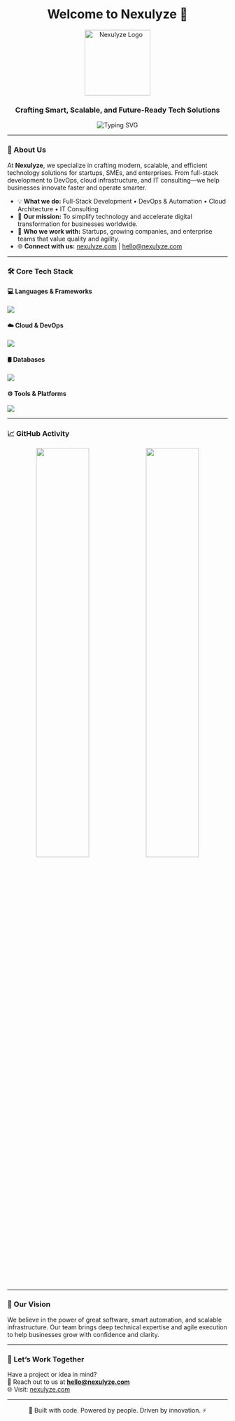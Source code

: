 <h1 align="center">Welcome to Nexulyze 👋</h1>
<p align="center">
  <img src="https://your-logo-url.com/logo.png" alt="Nexulyze Logo" width="150" />
</p>
<h3 align="center">Crafting Smart, Scalable, and Future-Ready Tech Solutions</h3>

<p align="center">
  <img src="https://readme-typing-svg.demolab.com?font=Fira+Code&weight=600&size=22&pause=1000&center=true&width=1000&lines=Software+Development+%7C+DevOps+Engineering+%7C+Cloud+Consulting;Building+Modern+Tech+for+Modern+Business" alt="Typing SVG" />
</p>

---

### 🏢 About Us

At **Nexulyze**, we specialize in crafting modern, scalable, and efficient technology solutions for startups, SMEs, and enterprises. From full-stack development to DevOps, cloud infrastructure, and IT consulting—we help businesses innovate faster and operate smarter.

- 💡 **What we do:** Full-Stack Development • DevOps & Automation • Cloud Architecture • IT Consulting  
- 🚀 **Our mission:** To simplify technology and accelerate digital transformation for businesses worldwide.  
- 🤝 **Who we work with:** Startups, growing companies, and enterprise teams that value quality and agility.  
- 🌐 **Connect with us:** [nexulyze.com](https://nexulyze.com) | hello@nexulyze.com  

---

### 🛠️ Core Tech Stack

#### 💻 Languages & Frameworks
<p>
  <img src="https://skillicons.dev/icons?i=js,ts,python,go,java,react,nextjs,nodejs,django,fastapi" />
</p>

#### ☁️ Cloud & DevOps
<p>
  <img src="https://skillicons.dev/icons?i=aws,gcp,azure,docker,kubernetes,terraform,githubactions" />
</p>

#### 🛢️ Databases
<p>
  <img src="https://skillicons.dev/icons?i=postgres,mongodb,mysql,redis" />
</p>

#### ⚙️ Tools & Platforms
<p>
  <img src="https://skillicons.dev/icons?i=git,linux,vscode,figma,postman,vercel,netlify" />
</p>

---

### 📈 GitHub Activity

<div align="center">
  <img src="https://github-readme-stats.vercel.app/api?username=nexulyze&show_icons=true&theme=radical&hide_border=true" width="49%" />
  <img src="https://github-readme-streak-stats.herokuapp.com/?user=nexulyze&theme=radical&hide_border=true" width="49%" />
</div>

---

### 🚀 Our Vision

We believe in the power of great software, smart automation, and scalable infrastructure. Our team brings deep technical expertise and agile execution to help businesses grow with confidence and clarity.

---

### 🤝 Let’s Work Together

Have a project or idea in mind?  
📩 Reach out to us at **hello@nexulyze.com**  
🌐 Visit: [nexulyze.com](https://nexulyze.com)

---

<p align="center">🔧 Built with code. Powered by people. Driven by innovation. ⚡</p>
